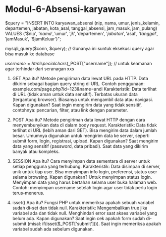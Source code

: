 # Modul-6-Absensi-karyawan
$query = "INSERT INTO karyawan_absensi (nip, nama, umur, jenis_kelamin, departemen, jabatan, kota_asal, tanggal_absensi, jam_masuk, jam_pulang) VALUES ('$nip', '$nama', '$umur', '$jk', '$departemen', '$jabatan', '$asal', '$tanggal', '$jamMasuk', '$jamKeluar')";

mysqli_query($conn, $query); // Gunanya ini suntuk eksekusi query agar bisa masuk ke database

<?php
include 'connect.php';

session_start();
session_destroy(); // gunanya untuk  mengahpsu smeua data session
header('Location: login.php');

?>

$username = htmlspecialchars($_POST["username"]); // untuk keamanan agar terhindar dari seranagan xxs

1. GET
Apa itu?
Metode pengiriman data lewat URL pada HTTP. Data dikirim sebagai bagian query string di URL.
Contoh penggunaan:
example.com/page.php?id=123&name=andi
Karakteristik:
Data terlihat di URL (tidak aman untuk data sensitif).
Terbatas ukuran data (tergantung browser).
Biasanya untuk mengambil data atau navigasi.
Kapan digunakan?
Saat ingin mengirim data yang tidak sensitif, contohnya: pencarian, filter, atau link dengan parameter.

3. POST
Apa itu?
Metode pengiriman data lewat HTTP dengan cara menyembunyikan data di dalam body request.
Karakteristik:
Data tidak terlihat di URL (lebih aman dari GET).
Bisa mengirim data dalam jumlah besar.
Umumnya digunakan untuk mengirim data ke server, seperti submit form, login, registrasi, upload.
Kapan digunakan?
Saat mengirim data yang sensitif (password, data pribadi).
Saat data yang dikirim banyak atau kompleks.

3. SESSION
Apa itu?
Cara menyimpan data sementara di server untuk setiap pengguna yang terhubung.
Karakteristik:
Data disimpan di server, unik untuk tiap user.
Bisa menyimpan info login, preferensi, status user selama browsing.
Kapan digunakan?
Untuk menyimpan status login.
Menyimpan data yang harus bertahan selama user buka halaman web.
Contoh: menyimpan username setelah login agar user tidak perlu login terus-menerus.

4. isset()
Apa itu?
Fungsi PHP untuk memeriksa apakah sebuah variabel sudah di-set dan tidak null.
Karakteristik:
Mengembalikan true jika variabel ada dan tidak null.
Menghindari error saat akses variabel yang belum ada.
Kapan digunakan?
Saat ingin cek apakah form sudah di-submit (misal: if(isset($_POST['submit']))).
Saat ingin memeriksa apakah variabel sudah ada sebelum digunakan.
